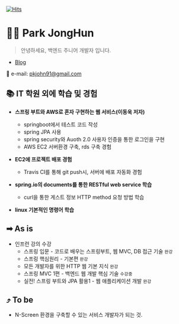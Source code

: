 <!-- github hits -->
[![Hits](https://hits.seeyoufarm.com/api/count/incr/badge.svg?url=https%3A%2F%2Fgithub.com%2Fpkjohn91&count_bg=%2379C83D&title_bg=%23555555&icon=github.svg&icon_color=%23E7E7E7&title=hits&edge_flat=false)](https://hits.seeyoufarm.com)

<!--commit interface-->
<!--![Anurag's GitHub stats](https://github-readme-stats.vercel.app/api?username=pkjohn91&hide=contribs,prs&show_icons=true&theme=radical)-->

# 🧑‍💻 Park JongHun
> 안녕하세요, 백엔드 주니어 개발자 입니다.
- [Blog](https://made-wep-society-by-john.tistory.com)

📧 e-mail: pkjohn91@gmail.com



## 📚 IT 학원 외에 학습 및 경험
- **스프링 부트와 AWS로 혼자 구현하는 웹 서비스(이동욱 저자)**
  - springboot에서 테스트 코드 작성
  - spring JPA 사용
  - spring security와 Auoth 2.0 사용자 인증을 통한 로그인을 구현
  - AWS EC2 서버환경 구축, rds 구축 경험
    
- **EC2에 프로젝트 배포 경험**
  - Travis CI를 통해 git push시, 서버에 배포 자동화 경험
    
- **spring.io의 documents를 통한 RESTful web service 학습**
  - curl을 통한 게스트 정보 HTTP method 요청 방법 학습
    
- **linux 기본적인 명령어 학습**

## ➡ As is
+ 인프런 강의 수강
  + 스프링 입문 - 코드로 배우는 스프링부트, 웹 MVC, DB 접근 기술 `완강`
  + 스프링 핵심원리 - 기본편 `완강`
  + 모든 개발자를 위한 HTTP 웹 기본 지식 `완강`
  + 스프링 MVC 1편 - 백엔드 웹 개발 핵심 기술 `수강중`
  + 실전! 스프링 부트와 JPA 활용1 - 웹 애플리케이션 개발 `완강`
    
## ⤴ To be
* N-Screen 환경을 구축할 수 있는 서비스 개발자가 되는 것.
